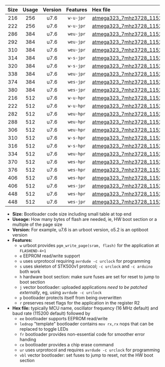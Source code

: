 |Size|Usage|Version|Features|Hex file|
|:-:|:-:|:-:|:-:|:--|
|216|256|u7.6|`w-u-jpr`|[atmega323_7mhz3728_115200bps_ur_vbl.hex](https://raw.githubusercontent.com/stefanrueger/urboot/main//atmega323_7mhz3728_115200bps_ur_vbl.hex)|
|222|256|u7.6|`w-u-jpr`|[atmega323_7mhz3728_115200bps_lednop_ur_vbl.hex](https://raw.githubusercontent.com/stefanrueger/urboot/main//atmega323_7mhz3728_115200bps_lednop_ur_vbl.hex)|
|286|384|u7.6|`weu-jpr`|[atmega323_7mhz3728_115200bps_ee_ur_vbl.hex](https://raw.githubusercontent.com/stefanrueger/urboot/main//atmega323_7mhz3728_115200bps_ee_ur_vbl.hex)|
|292|384|u7.6|`weu-jpr`|[atmega323_7mhz3728_115200bps_ee_lednop_ur_vbl.hex](https://raw.githubusercontent.com/stefanrueger/urboot/main//atmega323_7mhz3728_115200bps_ee_lednop_ur_vbl.hex)|
|310|384|u7.6|`weu-jpr`|[atmega323_7mhz3728_115200bps_ee_lednop_fr_ur_vbl.hex](https://raw.githubusercontent.com/stefanrueger/urboot/main//atmega323_7mhz3728_115200bps_ee_lednop_fr_ur_vbl.hex)|
|314|384|u7.6|`w-s-jpr`|[atmega323_7mhz3728_115200bps_vbl.hex](https://raw.githubusercontent.com/stefanrueger/urboot/main//atmega323_7mhz3728_115200bps_vbl.hex)|
|320|384|u7.6|`w-s-jpr`|[atmega323_7mhz3728_115200bps_lednop_vbl.hex](https://raw.githubusercontent.com/stefanrueger/urboot/main//atmega323_7mhz3728_115200bps_lednop_vbl.hex)|
|338|384|u7.6|`weu-jpr`|[atmega323_7mhz3728_115200bps_ee_lednop_fr_ce_ur_vbl.hex](https://raw.githubusercontent.com/stefanrueger/urboot/main//atmega323_7mhz3728_115200bps_ee_lednop_fr_ce_ur_vbl.hex)|
|374|384|u7.6|`wes-jpr`|[atmega323_7mhz3728_115200bps_ee_vbl.hex](https://raw.githubusercontent.com/stefanrueger/urboot/main//atmega323_7mhz3728_115200bps_ee_vbl.hex)|
|380|384|u7.6|`wes-jpr`|[atmega323_7mhz3728_115200bps_ee_lednop_vbl.hex](https://raw.githubusercontent.com/stefanrueger/urboot/main//atmega323_7mhz3728_115200bps_ee_lednop_vbl.hex)|
|216|512|u7.6|`w-u-hpr`|[atmega323_7mhz3728_115200bps_ur.hex](https://raw.githubusercontent.com/stefanrueger/urboot/main//atmega323_7mhz3728_115200bps_ur.hex)|
|222|512|u7.6|`w-u-hpr`|[atmega323_7mhz3728_115200bps_lednop_ur.hex](https://raw.githubusercontent.com/stefanrueger/urboot/main//atmega323_7mhz3728_115200bps_lednop_ur.hex)|
|282|512|u7.6|`weu-hpr`|[atmega323_7mhz3728_115200bps_ee_ur.hex](https://raw.githubusercontent.com/stefanrueger/urboot/main//atmega323_7mhz3728_115200bps_ee_ur.hex)|
|288|512|u7.6|`weu-hpr`|[atmega323_7mhz3728_115200bps_ee_lednop_ur.hex](https://raw.githubusercontent.com/stefanrueger/urboot/main//atmega323_7mhz3728_115200bps_ee_lednop_ur.hex)|
|306|512|u7.6|`weu-hpr`|[atmega323_7mhz3728_115200bps_ee_lednop_fr_ur.hex](https://raw.githubusercontent.com/stefanrueger/urboot/main//atmega323_7mhz3728_115200bps_ee_lednop_fr_ur.hex)|
|310|512|u7.6|`w-s-hpr`|[atmega323_7mhz3728_115200bps.hex](https://raw.githubusercontent.com/stefanrueger/urboot/main//atmega323_7mhz3728_115200bps.hex)|
|316|512|u7.6|`w-s-hpr`|[atmega323_7mhz3728_115200bps_lednop.hex](https://raw.githubusercontent.com/stefanrueger/urboot/main//atmega323_7mhz3728_115200bps_lednop.hex)|
|334|512|u7.6|`weu-hpr`|[atmega323_7mhz3728_115200bps_ee_lednop_fr_ce_ur.hex](https://raw.githubusercontent.com/stefanrueger/urboot/main//atmega323_7mhz3728_115200bps_ee_lednop_fr_ce_ur.hex)|
|370|512|u7.6|`wes-hpr`|[atmega323_7mhz3728_115200bps_ee.hex](https://raw.githubusercontent.com/stefanrueger/urboot/main//atmega323_7mhz3728_115200bps_ee.hex)|
|376|512|u7.6|`wes-hpr`|[atmega323_7mhz3728_115200bps_ee_lednop.hex](https://raw.githubusercontent.com/stefanrueger/urboot/main//atmega323_7mhz3728_115200bps_ee_lednop.hex)|
|406|512|u7.6|`wes-hpr`|[atmega323_7mhz3728_115200bps_ee_lednop_fr.hex](https://raw.githubusercontent.com/stefanrueger/urboot/main//atmega323_7mhz3728_115200bps_ee_lednop_fr.hex)|
|406|512|u7.6|`wes-jpr`|[atmega323_7mhz3728_115200bps_ee_lednop_fr_vbl.hex](https://raw.githubusercontent.com/stefanrueger/urboot/main//atmega323_7mhz3728_115200bps_ee_lednop_fr_vbl.hex)|
|448|512|u7.6|`wes-hpr`|[atmega323_7mhz3728_115200bps_ee_lednop_fr_ce.hex](https://raw.githubusercontent.com/stefanrueger/urboot/main//atmega323_7mhz3728_115200bps_ee_lednop_fr_ce.hex)|
|448|512|u7.6|`wes-jpr`|[atmega323_7mhz3728_115200bps_ee_lednop_fr_ce_vbl.hex](https://raw.githubusercontent.com/stefanrueger/urboot/main//atmega323_7mhz3728_115200bps_ee_lednop_fr_ce_vbl.hex)|

- **Size:** Bootloader code size including small table at top end
- **Useage:** How many bytes of flash are needed, ie, HW boot section or a multiple of the page size
- **Version:** For example, u7.6 is an urboot version, o5.2 is an optiboot version
- **Features:**
  + `w` urboot provides `pgm_write_page(sram, flash)` for the application at `FLASHEND-4+1`
  + `e` EEPROM read/write support
  + `u` uses urprotocol requiring `avrdude -c urclock` for programming
  + `s` uses skeleton of STK500v1 protocol; `-c urclock` and `-c arduino` both work
  + `h` hardware boot section: make sure fuses are set for reset to jump to boot section
  + `j` vector bootloader: uploaded applications *need to be patched externally*, eg, using `avrdude -c urclock`
  + `p` bootloader protects itself from being overwritten
  + `r` preserves reset flags for the application in the register R2
- **Hex file:** typically MCU name, oscillator frequency (16 MHz default) and baud rate (115200 default) followed by
  + `ee` bootloader supports EEPROM read/write
  + `lednop` "template" bootloader contains `mov rx,rx` nops that can be replaced to toggle LEDs
  + `fr` bootloader provides non-essential code for smoother error handing
  + `ce` bootloader provides a chip erase command
  + `ur` uses urprotocol and requires `avrdude -c urclock` for programming
  + `vbl` vector bootloader: set fuses to jump to reset, not the HW boot section
